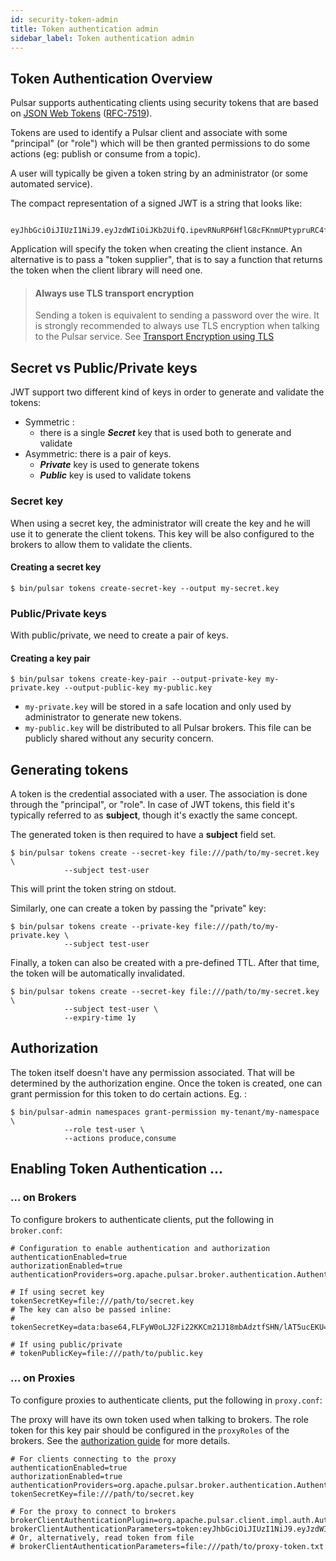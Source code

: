 ```yaml
---
id: security-token-admin
title: Token authentication admin
sidebar_label: Token authentication admin
---
```


## Token Authentication Overview

Pulsar supports authenticating clients using security tokens that are based on
[JSON Web Tokens](https://jwt.io/introduction/) ([RFC-7519](https://tools.ietf.org/html/rfc7519)).

Tokens are used to identify a Pulsar client and associate with some "principal" (or "role") which
will be then granted permissions to do some actions (eg: publish or consume from a topic).

A user will typically be given a token string by an administrator (or some automated service).

The compact representation of a signed JWT is a string that looks like:

```
 eyJhbGciOiJIUzI1NiJ9.eyJzdWIiOiJKb2UifQ.ipevRNuRP6HflG8cFKnmUPtypruRC4fb1DWtoLL62SY
 ```

Application will specify the token when creating the client instance. An alternative is to pass
a "token supplier", that is to say a function that returns the token when the client library
will need one.

> #### Always use TLS transport encryption
> Sending a token is equivalent to sending a password over the wire. It is strongly recommended to
> always use TLS encryption when talking to the Pulsar service. See
> [Transport Encryption using TLS](security-tls-transport.md)

## Secret vs Public/Private keys

JWT support two different kind of keys in order to generate and validate the tokens:

 * Symmetric :
    - there is a single ***Secret*** key that is used both to generate and validate
 * Asymmetric: there is a pair of keys.
    - ***Private*** key is used to generate tokens
    - ***Public*** key is used to validate tokens

### Secret key

When using a secret key, the administrator will create the key and he will
use it to generate the client tokens. This key will be also configured to
the brokers to allow them to validate the clients.

#### Creating a secret key

```shell
$ bin/pulsar tokens create-secret-key --output my-secret.key
```

### Public/Private keys

With public/private, we need to create a pair of keys.

#### Creating a key pair

```shell
$ bin/pulsar tokens create-key-pair --output-private-key my-private.key --output-public-key my-public.key
```

 * `my-private.key` will be stored in a safe location and only used by administrator to generate
   new tokens.
 * `my-public.key` will be distributed to all Pulsar brokers. This file can be publicly shared without
   any security concern.

## Generating tokens

A token is the credential associated with a user. The association is done through the "principal",
or "role". In case of JWT tokens, this field it's typically referred to as **subject**, though
it's exactly the same concept.

The generated token is then required to have a **subject** field set.

```shell
$ bin/pulsar tokens create --secret-key file:///path/to/my-secret.key \
            --subject test-user
```

This will print the token string on stdout.

Similarly, one can create a token by passing the "private" key:

```shell
$ bin/pulsar tokens create --private-key file:///path/to/my-private.key \
            --subject test-user
```

Finally, a token can also be created with a pre-defined TTL. After that time,
the token will be automatically invalidated.

```shell
$ bin/pulsar tokens create --secret-key file:///path/to/my-secret.key \
            --subject test-user \
            --expiry-time 1y
```

## Authorization

The token itself doesn't have any permission associated. That will be determined by the
authorization engine. Once the token is created, one can grant permission for this token to do certain
actions. Eg. :

```shell
$ bin/pulsar-admin namespaces grant-permission my-tenant/my-namespace \
            --role test-user \
            --actions produce,consume
```

## Enabling Token Authentication ...

### ... on Brokers

To configure brokers to authenticate clients, put the following in `broker.conf`:

```properties
# Configuration to enable authentication and authorization
authenticationEnabled=true
authorizationEnabled=true
authenticationProviders=org.apache.pulsar.broker.authentication.AuthenticationProviderToken

# If using secret key
tokenSecretKey=file:///path/to/secret.key
# The key can also be passed inline:
# tokenSecretKey=data:base64,FLFyW0oLJ2Fi22KKCm21J18mbAdztfSHN/lAT5ucEKU=

# If using public/private
# tokenPublicKey=file:///path/to/public.key
```

### ... on Proxies

To configure proxies to authenticate clients, put the following in `proxy.conf`:

The proxy will have its own token used when talking to brokers. The role token for this
key pair should be configured in the ``proxyRoles`` of the brokers. See the [authorization guide](security-authorization.md) for more details.

```properties
# For clients connecting to the proxy
authenticationEnabled=true
authorizationEnabled=true
authenticationProviders=org.apache.pulsar.broker.authentication.AuthenticationProviderToken
tokenSecretKey=file:///path/to/secret.key

# For the proxy to connect to brokers
brokerClientAuthenticationPlugin=org.apache.pulsar.client.impl.auth.AuthenticationToken
brokerClientAuthenticationParameters=token:eyJhbGciOiJIUzI1NiJ9.eyJzdWIiOiJ0ZXN0LXVzZXIifQ.9OHgE9ZUDeBTZs7nSMEFIuGNEX18FLR3qvy8mqxSxXw
# Or, alternatively, read token from file
# brokerClientAuthenticationParameters=file:///path/to/proxy-token.txt
```
